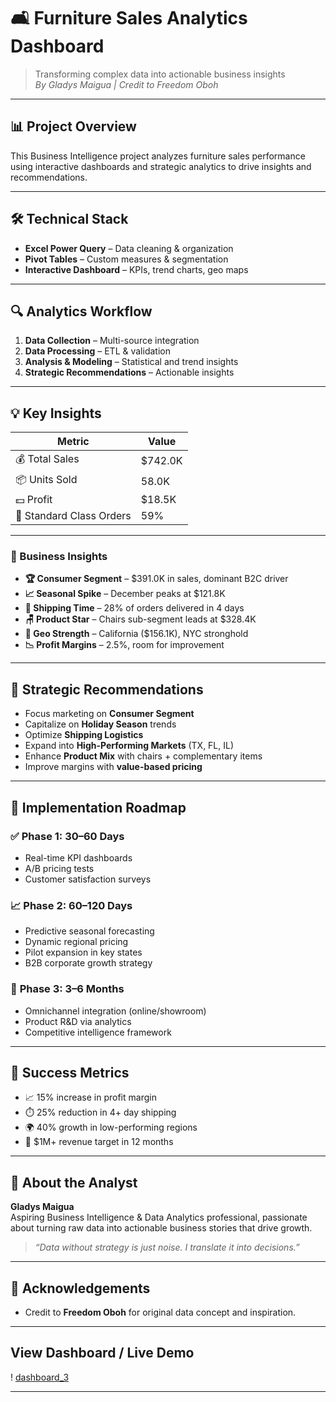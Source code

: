 # 🛋️ Furniture Sales Analytics Dashboard

> Transforming complex data into actionable business insights  
> _By Gladys Maigua | Credit to Freedom Oboh_

---

## 📊 Project Overview

This Business Intelligence project analyzes furniture sales performance using interactive dashboards and strategic analytics to drive insights and recommendations.

---

## 🛠️ Technical Stack

- **Excel Power Query** – Data cleaning & organization
- **Pivot Tables** – Custom measures & segmentation
- **Interactive Dashboard** – KPIs, trend charts, geo maps

---

## 🔍 Analytics Workflow

1. **Data Collection** – Multi-source integration  
2. **Data Processing** – ETL & validation  
3. **Analysis & Modeling** – Statistical and trend insights  
4. **Strategic Recommendations** – Actionable insights

---

## 💡 Key Insights

| Metric                    | Value        |
|--------------------------|--------------|
| 💰 Total Sales            | $742.0K      |
| 📦 Units Sold             | 58.0K        |
| 💵 Profit                 | $18.5K       |
| 🚚 Standard Class Orders  | 59%          |

---

### 🧠 Business Insights

- **🏆 Consumer Segment** – $391.0K in sales, dominant B2C driver
- **📈 Seasonal Spike** – December peaks at $121.8K
- **🚚 Shipping Time** – 28% of orders delivered in 4 days
- **🪑 Product Star** – Chairs sub-segment leads at $328.4K
- **📍 Geo Strength** – California ($156.1K), NYC stronghold
- **📉 Profit Margins** – 2.5%, room for improvement

---

## 🎯 Strategic Recommendations

- Focus marketing on **Consumer Segment**
- Capitalize on **Holiday Season** trends
- Optimize **Shipping Logistics**
- Expand into **High-Performing Markets** (TX, FL, IL)
- Enhance **Product Mix** with chairs + complementary items
- Improve margins with **value-based pricing**

---

## 🚀 Implementation Roadmap

### ✅ **Phase 1: 30–60 Days**
- Real-time KPI dashboards  
- A/B pricing tests  
- Customer satisfaction surveys

### 📈 **Phase 2: 60–120 Days**
- Predictive seasonal forecasting  
- Dynamic regional pricing  
- Pilot expansion in key states  
- B2B corporate growth strategy

### 🧱 **Phase 3: 3–6 Months**
- Omnichannel integration (online/showroom)  
- Product R&D via analytics  
- Competitive intelligence framework

---

## 📏 Success Metrics

- 📈 15% increase in profit margin  
- ⏱️ 25% reduction in 4+ day shipping  
- 🌍 40% growth in low-performing regions  
- 💸 $1M+ revenue target in 12 months

---

## 🧠 About the Analyst

**Gladys Maigua**  
Aspiring Business Intelligence & Data Analytics professional, passionate about turning raw data into actionable business stories that drive growth.

> _“Data without strategy is just noise. I translate it into decisions.”_

---

## 👏 Acknowledgements

- Credit to **Freedom Oboh** for original data concept and inspiration.

---

##  View Dashboard / Live Demo
! [dashboard_3](./dashboard_3.png)

---

